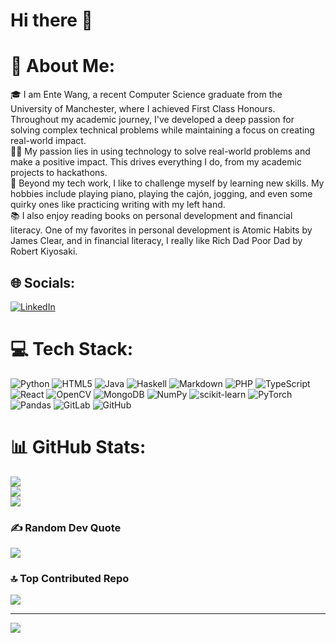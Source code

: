 # Hi there 👋

# 💫 About Me:
🎓 I am Ente Wang, a recent Computer Science graduate from the University of Manchester, where I achieved First Class Honours. Throughout my academic journey, I've developed a deep passion for solving complex technical problems while maintaining a focus on creating real-world impact.<br>👨‍💻 My passion lies in using technology to solve real-world problems and make a positive impact. This drives everything I do, from my academic projects to hackathons. <br>🎹 Beyond my tech work, I like to challenge myself by learning new skills. My hobbies include playing piano, playing the cajón, jogging, and even some quirky ones like practicing writing with my left hand.<br>📚 I also enjoy reading books on personal development and financial literacy. One of my favorites in personal development is Atomic Habits by James Clear, and in financial literacy, I really like Rich Dad Poor Dad by Robert Kiyosaki.


## 🌐 Socials:
[![LinkedIn](https://img.shields.io/badge/LinkedIn-%230077B5.svg?logo=linkedin&logoColor=white)](https://linkedin.com/in/https://www.linkedin.com/in/ente-wang/) 

# 💻 Tech Stack:
![Python](https://img.shields.io/badge/python-3670A0?style=for-the-badge&logo=python&logoColor=ffdd54) ![HTML5](https://img.shields.io/badge/html5-%23E34F26.svg?style=for-the-badge&logo=html5&logoColor=white) ![Java](https://img.shields.io/badge/java-%23ED8B00.svg?style=for-the-badge&logo=openjdk&logoColor=white) ![Haskell](https://img.shields.io/badge/Haskell-5e5086?style=for-the-badge&logo=haskell&logoColor=white) ![Markdown](https://img.shields.io/badge/markdown-%23000000.svg?style=for-the-badge&logo=markdown&logoColor=white) ![PHP](https://img.shields.io/badge/php-%23777BB4.svg?style=for-the-badge&logo=php&logoColor=white) ![TypeScript](https://img.shields.io/badge/typescript-%23007ACC.svg?style=for-the-badge&logo=typescript&logoColor=white) ![React](https://img.shields.io/badge/react-%2320232a.svg?style=for-the-badge&logo=react&logoColor=%2361DAFB) ![OpenCV](https://img.shields.io/badge/opencv-%23white.svg?style=for-the-badge&logo=opencv&logoColor=white) ![MongoDB](https://img.shields.io/badge/MongoDB-%234ea94b.svg?style=for-the-badge&logo=mongodb&logoColor=white) ![NumPy](https://img.shields.io/badge/numpy-%23013243.svg?style=for-the-badge&logo=numpy&logoColor=white) ![scikit-learn](https://img.shields.io/badge/scikit--learn-%23F7931E.svg?style=for-the-badge&logo=scikit-learn&logoColor=white) ![PyTorch](https://img.shields.io/badge/PyTorch-%23EE4C2C.svg?style=for-the-badge&logo=PyTorch&logoColor=white) ![Pandas](https://img.shields.io/badge/pandas-%23150458.svg?style=for-the-badge&logo=pandas&logoColor=white) ![GitLab](https://img.shields.io/badge/gitlab-%23181717.svg?style=for-the-badge&logo=gitlab&logoColor=white) ![GitHub](https://img.shields.io/badge/github-%23121011.svg?style=for-the-badge&logo=github&logoColor=white)
# 📊 GitHub Stats:
![](https://github-readme-stats.vercel.app/api?username=Wet-nat&theme=default&hide_border=false&include_all_commits=false&count_private=false)<br/>
![](https://github-readme-streak-stats.herokuapp.com/?user=Wet-nat&theme=default&hide_border=false)<br/>
![](https://github-readme-stats.vercel.app/api/top-langs/?username=Wet-nat&theme=default&hide_border=false&include_all_commits=false&count_private=false&layout=compact)

### ✍️ Random Dev Quote
![](https://quotes-github-readme.vercel.app/api?type=horizontal&theme=radical)

### 🔝 Top Contributed Repo
![](https://github-contributor-stats.vercel.app/api?username=Wet-nat&limit=5&theme=dark&combine_all_yearly_contributions=true)

---
[![](https://visitcount.itsvg.in/api?id=Wet-nat&icon=0&color=0)](https://visitcount.itsvg.in)

<!-- Proudly created with GPRM ( https://gprm.itsvg.in ) -->
